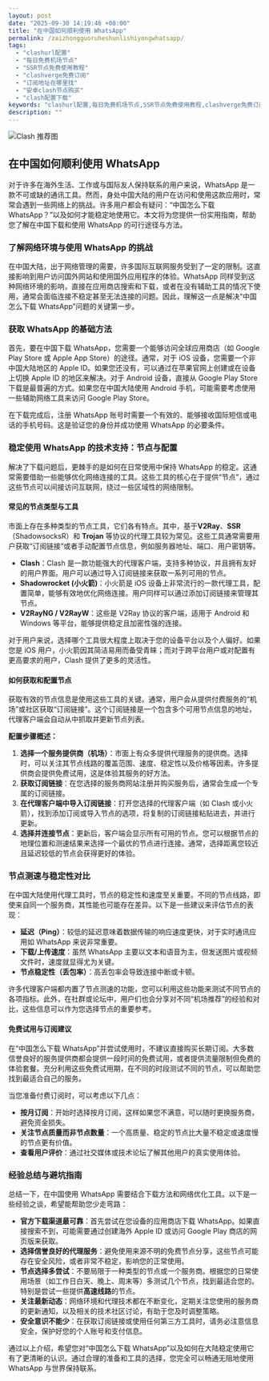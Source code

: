```yaml
---
layout: post
date: "2025-09-30 14:19:46 +08:00"
title: "在中国如何顺利使用 WhatsApp"
permalink: /zaizhongguoruheshunlishiyongwhatsapp/
tags:
  - "clashurl配置"
  - "每日免费机场节点"
  - "SSR节点免费使用教程"
  - "clashverge免费订阅"
  - "订阅地址在哪里找"
  - "安卓clash节点购买"
  - "clash配置下载"
keywords: "clashurl配置,每日免费机场节点,SSR节点免费使用教程,clashverge免费订阅,订阅地址在哪里找,安卓clash节点购买,clash配置下载"
description: ""
---
```


![Clash 推荐图](https://clashjd.github.io/assets/img/clash节点推荐.png)

## 在中国如何顺利使用 WhatsApp


<p>对于许多在海外生活、工作或与国际友人保持联系的用户来说，WhatsApp 是一款不可或缺的通讯工具。然而，身处中国大陆的用户在访问和使用这款应用时，常常会遇到一些网络上的挑战。许多用户都会有疑问：“中国怎么下载 WhatsApp？”以及如何才能稳定地使用它。本文将为您提供一份实用指南，帮助您了解在中国下载和使用 WhatsApp 的可行途径与方法。</p>

<h3>了解网络环境与使用 WhatsApp 的挑战</h3>
<p>在中国大陆，出于网络管理的需要，许多国际互联网服务受到了一定的限制。这直接影响到用户访问国外网站和使用国外应用程序的体验。WhatsApp 同样受到这种网络环境的影响，直接在应用商店搜索和下载，或者在没有辅助工具的情况下使用，通常会面临连接不稳定甚至无法连接的问题。因此，理解这一点是解决“中国怎么下载 WhatsApp”问题的关键第一步。</p>

<h3>获取 WhatsApp 的基础方法</h3>
<p>首先，要在中国下载 WhatsApp，您需要一个能够访问全球应用商店（如 Google Play Store 或 Apple App Store）的途径。通常，对于 iOS 设备，您需要一个非中国大陆地区的 Apple ID。如果您还没有，可以通过在苹果官网上创建或在设备上切换 Apple ID 的地区来解决。对于 Android 设备，直接从 Google Play Store 下载是最普遍的方式。如果您在中国大陆使用 Android 手机，可能需要考虑使用一些辅助网络工具来访问 Google Play Store。</p>

<p>在下载完成后，注册 WhatsApp 账号时需要一个有效的、能够接收国际短信或电话的手机号码。这是验证您的身份并成功使用 WhatsApp 的必要条件。</p>

<h3>稳定使用 WhatsApp 的技术支持：节点与配置</h3>
<p>解决了下载问题后，更棘手的是如何在日常使用中保持 WhatsApp 的稳定。这通常需要借助一些能够优化网络连接的工具。这些工具的核心在于提供“节点”，通过这些节点可以间接访问互联网，绕过一些区域性的网络限制。</p>

<h4>常见的节点类型与工具</h4>
<p>市面上存在多种类型的节点工具，它们各有特点。其中，基于<strong>V2Ray</strong>、<strong>SSR</strong>（ShadowsocksR）和 <strong>Trojan</strong> 等协议的代理工具较为常见。这些工具通常需要用户获取“订阅链接”或者手动配置节点信息，例如服务器地址、端口、用户密钥等。</p>

<ul>
    <li><strong>Clash</strong>：Clash 是一款功能强大的代理客户端，支持多种协议，并且拥有友好的用户界面。用户可以通过导入订阅链接来获取一系列可用的节点。</li>
    <li><strong>Shadowrocket (小火箭)</strong>：小火箭是 iOS 设备上非常流行的一款代理工具，配置简单，能够有效地优化网络连接。用户同样可以通过添加订阅链接来管理其节点。</li>
    <li><strong>V2RayNG / V2RayW</strong>：这些是 V2Ray 协议的客户端，适用于 Android 和 Windows 等平台，能够提供稳定且加密性强的连接。</li>
</ul>

<p>对于用户来说，选择哪个工具很大程度上取决于您的设备平台以及个人偏好。如果您是 iOS 用户，小火箭因其简洁易用而备受青睐；而对于跨平台用户或对配置有更高要求的用户，Clash 提供了更多的灵活性。</p>

<h4>如何获取和配置节点</h4>
<p>获取有效的节点信息是使用这些工具的关键。通常，用户会从提供付费服务的“机场”或社区获取“订阅链接”。这个订阅链接是一个包含多个可用节点信息的地址，代理客户端会自动从中抓取并更新节点列表。</p>

<p><strong>配置步骤概述：</strong></p>
<ol>
    <li><strong>选择一个服务提供商（机场）</strong>：市面上有众多提供代理服务的提供商。选择时，可以关注其节点线路的覆盖范围、速度、稳定性以及价格等因素。许多提供商会提供免费试用，这是体验其服务的好方法。</li>
    <li><strong>获取订阅链接</strong>：在您选择的服务商网站注册并购买服务后，通常会生成一个专属的订阅链接。</li>
    <li><strong>在代理客户端中导入订阅链接</strong>：打开您选择的代理客户端（如 Clash 或小火箭），找到添加订阅或导入节点的选项，将复制的订阅链接粘贴进去，并进行更新。</li>
    <li><strong>选择并连接节点</strong>：更新后，客户端会显示所有可用的节点。您可以根据节点的地理位置和测速结果来选择一个最优的节点进行连接。通常，选择距离您较近且延迟较低的节点会获得更好的体验。</li>
</ol>

<h3>节点测速与稳定性对比</h3>
<p>在中国大陆使用代理工具时，节点的稳定性和速度至关重要。不同的节点线路，即使来自同一个服务商，其性能也可能存在差异。以下是一些建议来评估节点的表现：</p>

<ul>
    <li><strong>延迟（Ping）</strong>：较低的延迟意味着数据传输的响应速度更快，对于实时通讯应用如 WhatsApp 来说非常重要。</li>
    <li><strong>下载/上传速度</strong>：虽然 WhatsApp 主要以文本和语音为主，但发送图片或视频文件时，速度就显得尤为关键。</li>
    <li><strong>节点稳定性（丢包率）</strong>：高丢包率会导致连接中断或卡顿。</li>
</ul>

<p>许多代理客户端都内置了节点测速的功能，您可以利用这些功能来测试不同节点的各项指标。此外，在社群或论坛中，用户们也会分享对不同“机场推荐”的经验和对比，这些信息可以作为您选择节点的重要参考。</p>

<h4>免费试用与订阅建议</h4>
<p>在“中国怎么下载 WhatsApp”并尝试使用时，不建议直接购买长期订阅。大多数信誉良好的服务提供商都会提供一段时间的免费试用，或者提供流量限制但免费的体验套餐。充分利用这些免费试用期，在不同的时段测试不同的节点，可以帮助您找到最适合自己的服务。</p>

<p>当您准备付费订阅时，可以考虑以下几点：</p>
<ul>
    <li><strong>按月订阅</strong>：开始时选择按月订阅，这样如果您不满意，可以随时更换服务商，避免资金损失。</li>
    <li><strong>关注节点质量而非节点数量</strong>：一个高质量、稳定的节点比大量不稳定或速度慢的节点更有价值。</li>
    <li><strong>查看用户评价</strong>：通过社交媒体或技术论坛了解其他用户的真实使用体验。</li>
</ul>

<h3>经验总结与避坑指南</h3>
<p>总结一下，在中国使用 WhatsApp 需要结合下载方法和网络优化工具。以下是一些经验之谈，希望能帮助您少走弯路：</p>

<ul>
    <li><strong>官方下载渠道最可靠</strong>：首先尝试在您设备的应用商店下载 WhatsApp。如果直接搜索不到，可能需要通过创建海外 Apple ID 或访问 Google Play 商店的网页版来获取。</li>
    <li><strong>选择信誉良好的代理服务</strong>：避免使用来源不明的免费节点分享，这些节点可能存在安全风险，或者非常不稳定，影响您的正常使用。</li>
    <li><strong>节点选择多尝试</strong>：不要局限于一种类型的节点或一个服务商。根据您的日常使用场景（如工作日白天、晚上、周末等）多测试几个节点，找到最适合您的。特别是尝试一些提供<strong>高速线路</strong>的节点。</li>
    <li><strong>关注最新动态</strong>：网络环境和代理技术都在不断变化，定期关注您使用的服务商的更新通知，以及相关的技术社区讨论，有助于您及时调整策略。</li>
    <li><strong>安全意识不能少</strong>：在获取订阅链接或使用任何第三方工具时，请务必注意信息安全，保护好您的个人账号和支付信息。</li>
</ul>

<p>通过以上介绍，希望您对“中国怎么下载 WhatsApp”以及如何在大陆稳定使用它有了更清晰的认识。通过合理的准备和工具的选择，您完全可以畅通无阻地使用 WhatsApp 与世界保持联系。</p>